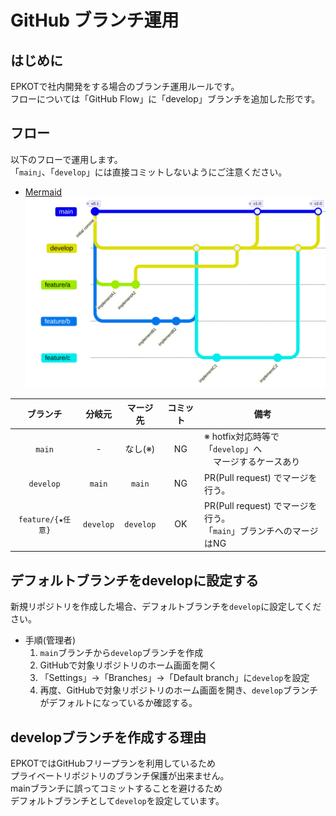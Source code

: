 # GitHub ブランチ運用

## はじめに

EPKOTで社内開発をする場合のブランチ運用ルールです。  
フローについては「GitHub Flow」に「develop」ブランチを追加した形です。

## フロー

以下のフローで運用します。  
「`main`」、「`develop`」には直接コミットしないようにご注意ください。  

- [Mermaid](https://mermaid.live/edit#pako:eNqNks1uAjEMhF8l8hlR4JgbtBIPwNUXk3h3I_KzCg5ShXj3BrZFhbKUW-QZfzOJcgSTLIOG1sk6U99hNCkEJ8pZjeCiE0deDTMEJdTW8WE2nSNg3GaKplOWD-xTj_E6aZikZH6jO1zoPQeOsrysP5YWZ6mKHZtdKvKEvh1BrMbpq1F64Nzyb_SfODPCfB_iHvS9ZdJNcCB3dXyv_LzufDq7a_lvhRevZV6tsBgqwASqXH22fpEjRqUQpKuRCLoeLTdUvJydp2qlImnzGQ1oyYUnUHpLwh-O2kwBdEN-z6cvGOTlFQ)  
  ![flow](./images/flow.svg)  

| ブランチ | 分岐元 | マージ先 | コミット | 備考 |
| :---: | :---: | :---: | :---: | --- |
| `main` | - | なし(※) | NG | ※ hotfix対応時等で「`develop`」へ<br>　マージするケースあり |
| `develop` | `main` | `main` | NG | PR(Pull request) でマージを行う。 |
| `feature/{★任意}` | `develop` | `develop` | OK | PR(Pull request) でマージを行う。<br>「`main`」ブランチへのマージはNG |

## デフォルトブランチをdevelopに設定する

新規リポジトリを作成した場合、デフォルトブランチを`develop`に設定してください。  

- 手順(管理者)
  1. `main`ブランチから`develop`ブランチを作成
  1. GitHubで対象リポジトリのホーム画面を開く
  1. 「Settings」→「Branches」→「Default branch」に`develop`を設定
  1. 再度、GitHubで対象リポジトリのホーム画面を開き、`develop`ブランチがデフォルトになっているか確認する。

## developブランチを作成する理由

EPKOTではGitHubフリープランを利用しているため  
プライベートリポジトリのブランチ保護が出来ません。  
mainブランチに誤ってコミットすることを避けるため  
デフォルトブランチとして`develop`を設定しています。

